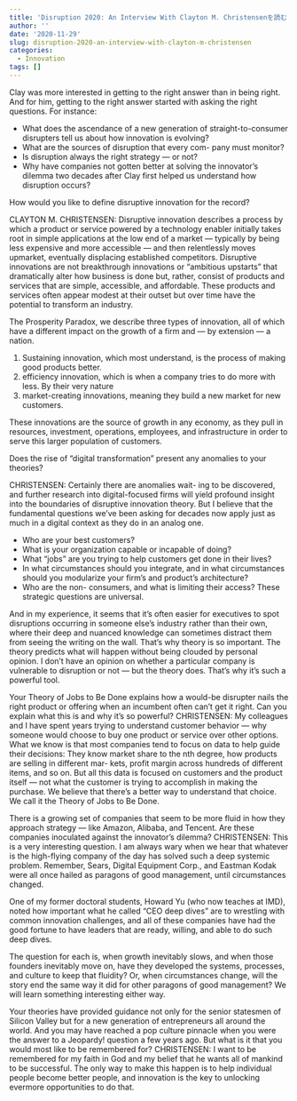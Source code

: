 ```yaml
---
title: 'Disruption 2020: An Interview With Clayton M. Christensenを読む'
author: ''
date: '2020-11-29'
slug: disruption-2020-an-interview-with-clayton-m-christensen
categories:
  - Innovation
tags: []
---
```

Clay was more interested in getting to the right answer than in being right. And for him, getting to the right answer started with asking the right questions.  For instance:  

- What does the ascendance of a new generation of straight-to-consumer disrupters tell us about how innovation is evolving? 
- What are the sources of disruption that every com- pany must monitor? 
- Is disruption always the right strategy — or not?
-  Why have companies not gotten better at solving the innovator’s dilemma two decades after Clay first helped us understand how disruption occurs? 

How would you like to define disruptive innovation for the record? 

CLAYTON M. CHRISTENSEN: Disruptive innovation describes a process by which a product or service powered by a technology enabler initially takes root in simple applications at the low end of a market — typically by being less expensive and more accessible — and then relentlessly moves upmarket, eventually displacing established competitors. Disruptive innovations are not breakthrough innovations or “ambitious upstarts” that dramatically alter how business is done but, rather, consist of products and services that are simple, accessible, and affordable. These products and services often appear modest at their outset but over time have the potential to transform an industry.  

The Prosperity Paradox, we describe three types of innovation, all of which have a different impact on the growth of a firm and — by extension — a nation. 

1. Sustaining innovation, which most understand, is the process of making good products better. 
2. efficiency innovation, which is when a company tries to do more with less. By their very nature
3. market-creating innovations, meaning they build a new market for new customers. 

These innovations are the source of growth in any economy, as they pull in resources, investment, operations, employees, and infrastructure in order to serve this larger population of customers. 

Does the rise of “digital transformation” present any anomalies to your theories? 

CHRISTENSEN: Certainly there are anomalies wait- ing to be discovered, and further research into digital-focused firms will yield profound insight into the boundaries of disruptive innovation theory. But I believe that the fundamental questions we’ve been asking for decades now apply just as much in a digital context as they do in an analog one. 

- Who are your best customers? 
- What is your organization capable or incapable of doing? 
- What “jobs” are you trying to help customers get done in their lives? 
- In what circumstances should you integrate, and in what circumstances should you modularize your firm’s and product’s architecture? 
- Who are the non- consumers, and what is limiting their access? 
These strategic questions are universal. 

And in my experience, it seems that it’s often easier for executives to spot disruptions occurring in someone else’s industry rather than their own, where their deep and nuanced knowledge can sometimes distract them from seeing the writing on the wall. That’s why theory is so important. The theory predicts what will happen without being clouded by personal opinion. I don’t have an opinion on whether a particular company is vulnerable to disruption or not — but the theory does. That’s why it’s such a powerful tool. 

Your Theory of Jobs to Be Done explains how a would-be disrupter nails the right product or offering when an incumbent often can’t get it right. Can you explain what this is and why it’s so powerful? 
CHRISTENSEN: My colleagues and I have spent years trying to understand customer behavior — why someone would choose to buy one product or service over other options. What we know is that most companies tend to focus on data to help guide their decisions: They know market share to the nth degree, how products are selling in different mar- kets, profit margin across hundreds of different items, and so on. But all this data is focused on customers and the product itself — not what the customer is trying to accomplish in making the purchase. We believe that there’s a better way to understand that choice. We call it the Theory of Jobs to Be Done. 

There is a growing set of companies that seem to be more fluid in how they approach strategy — like Amazon, Alibaba, and Tencent. Are these 
companies inoculated against the innovator’s dilemma? CHRISTENSEN: This is a very interesting question. I am always wary when we hear that whatever is the high-flying company of the day has solved such a deep systemic problem. Remember, Sears, Digital Equipment Corp., and Eastman Kodak were all once hailed as paragons of good management, until circumstances changed. 

One of my former doctoral students, Howard Yu (who now teaches at IMD), noted how important what he called “CEO deep dives” are to wrestling with common innovation challenges, and all of these companies have had the good fortune to have leaders that are ready, willing, and able to do such deep dives. 

The question for each is, when growth inevitably slows, and when those founders inevitably move on, have they developed the systems, processes, and culture to keep that fluidity? Or, when circumstances change, will the story end the same way it did for other paragons of good management? We will learn something interesting either way. 

Your theories have provided guidance not only for the senior statesmen of Silicon Valley but for a new generation of entrepreneurs all around the world. And you may have reached a pop culture pinnacle when you were the answer to a Jeopardy! question a few years ago. But what is it that you would most like to be remembered for? 
CHRISTENSEN: I want to be remembered for my faith in God and my belief that he wants all of mankind to be successful. The only way to make this happen is to help individual people become better people, and innovation is the key to unlocking evermore opportunities to do that. 
